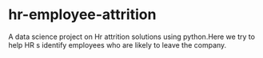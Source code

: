 # hr-employee-attrition
A data science project on Hr attrition solutions using python.Here we try to help HR s identify employees who are likely to leave the company.
